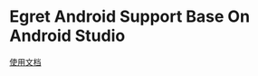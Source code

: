 Egret Android Support Base On Android Studio
=====================

[使用文档](https://github.com/egret-labs/egret-core/wiki/An%20Introduction%20To%20Egret%20Native%20Solution/#android)

